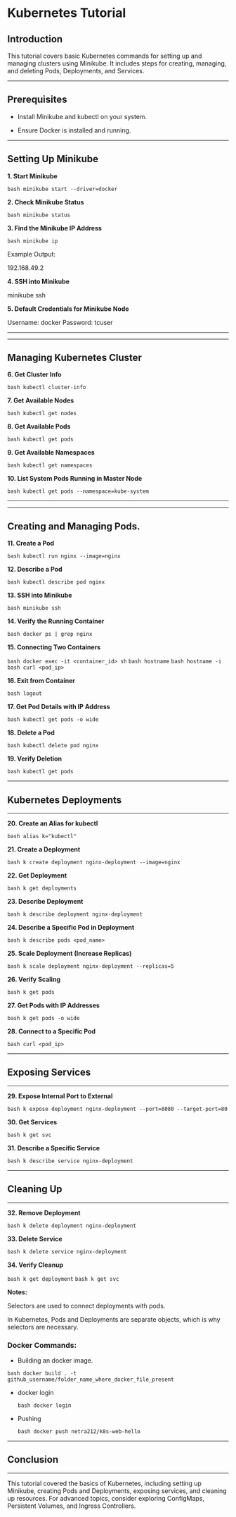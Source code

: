 # Kubernetes Tutorial

## **Introduction**

This tutorial covers basic Kubernetes commands for setting up and managing clusters using Minikube. It includes steps for creating, managing, and deleting Pods, Deployments, and Services.

--- 

## **Prerequisites**

 * Install Minikube and kubectl on your system.

 * Ensure Docker is installed and running.

---

## **Setting Up Minikube**

**1. Start Minikube**

```bash minikube start --driver=docker```

**2. Check Minikube Status**

```bash minikube status```

**3. Find the Minikube IP Address**

```bash minikube ip```

Example Output:

192.168.49.2

**4. SSH into Minikube**

minikube ssh

**5. Default Credentials for Minikube Node**

Username: docker
Password: tcuser

---

---
## **Managing Kubernetes Cluster**

**6. Get Cluster Info**

```bash kubectl cluster-info```

**7. Get Available Nodes**

```bash kubectl get nodes```

**8. Get Available Pods**

```bash kubectl get pods```

**9. Get Available Namespaces**

```bash kubectl get namespaces```

**10. List System Pods Running in Master Node**

```bash kubectl get pods --namespace=kube-system```

---

---
## **Creating and Managing Pods.**

**11. Create a Pod**

```bash kubectl run nginx --image=nginx```

**12. Describe a Pod**

```bash kubectl describe pod nginx```

**13. SSH into Minikube**

```bash minikube ssh```

**14. Verify the Running Container**

```bash docker ps | grep nginx```

**15. Connecting Two Containers**

```bash docker exec -it <container_id> sh```
  ```bash hostname```
  ```bash hostname -i```
  ```bash curl <pod_ip>```

**16. Exit from Container**

```bash logout```

**17. Get Pod Details with IP Address**

```bash kubectl get pods -o wide```

**18. Delete a Pod**

```bash kubectl delete pod nginx```

**19. Verify Deletion**

```bash kubectl get pods```

---
## **Kubernetes Deployments**
---

**20. Create an Alias for kubectl**

```bash alias k="kubectl"```

**21. Create a Deployment**

```bash k create deployment nginx-deployment --image=nginx```

**22. Get Deployment**

```bash k get deployments```

**23. Describe Deployment**

```bash k describe deployment nginx-deployment```

**24. Describe a Specific Pod in Deployment**

```bash k describe pods <pod_name>```

**25. Scale Deployment (Increase Replicas)**

```bash k scale deployment nginx-deployment --replicas=5```

**26. Verify Scaling**

```bash k get pods```

**27. Get Pods with IP Addresses**

```bash k get pods -o wide```

**28. Connect to a Specific Pod**

```bash curl <pod_ip>```

----
## **Exposing Services**
----

**29. Expose Internal Port to External**

```bash k expose deployment nginx-deployment --port=8080 --target-port=80```

**30. Get Services**

```bash k get svc```

**31. Describe a Specific Service**

```bash k describe service nginx-deployment```

----
## **Cleaning Up**
----

**32. Remove Deployment**

```bash k delete deployment nginx-deployment```

**33. Delete Service**

```bash k delete service nginx-deployment```

**34. Verify Cleanup**

```bash k get deployment```
  ```bash k get svc```

**Notes:**

Selectors are used to connect deployments with pods.

In Kubernetes, Pods and Deployments are separate objects, which is why selectors are necessary.

### **Docker Commands:**

* Building an docker image. 

```bash docker build . -t github_username/folder_name_where_docker_file_present```

* docker login

  ```bash docker login```

* Pushing 

  ```bash docker push netra212/k8s-web-hello```
----
## **Conclusion**
----

This tutorial covered the basics of Kubernetes, including setting up Minikube, creating Pods and Deployments, exposing services, and cleaning up resources. For advanced topics, consider exploring ConfigMaps, Persistent Volumes, and Ingress Controllers.
